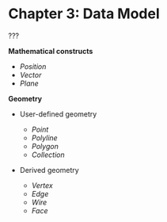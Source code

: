 # Chapter 3: Data Model

???

__Mathematical constructs__
  * _Position_
  * _Vector_
  * _Plane_

__Geometry__
* User-defined geometry
  * _Point_
  * _Polyline_
  * _Polygon_
  * _Collection_

* Derived geometry
  * _Vertex_
  * _Edge_
  * _Wire_
  * _Face_
